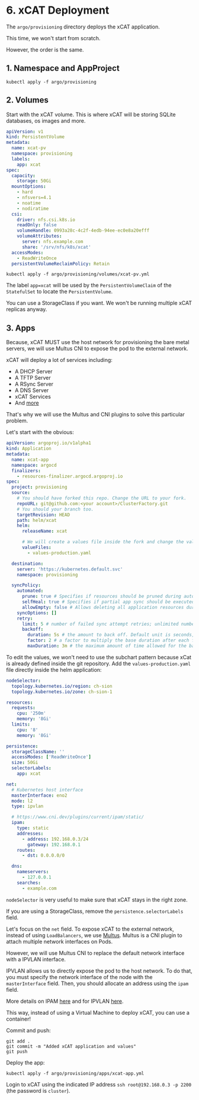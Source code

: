 # 6. xCAT Deployment

The `argo/provisioning` directory deploys the xCAT application.

This time, we won't start from scratch.

However, the order is the same.

## 1. Namespace and AppProject

```shell title="user@local:/ClusterFactory"
kubectl apply -f argo/provisioning
```

## 2. Volumes

Start with the xCAT volume. This is where xCAT will be storing SQLite databases, os images and more.

```yaml title="argo/provisioning/volumes/xcat-pv.yml"
apiVersion: v1
kind: PersistentVolume
metadata:
  name: xcat-pv
  namespace: provisioning
  labels:
    app: xcat
spec:
  capacity:
    storage: 50Gi
  mountOptions:
    - hard
    - nfsvers=4.1
    - noatime
    - nodiratime
  csi:
    driver: nfs.csi.k8s.io
    readOnly: false
    volumeHandle: 0993a28c-4c2f-4edb-94ee-ec0e8a20efff
    volumeAttributes:
      server: nfs.example.com
      share: '/srv/nfs/k8s/xcat'
  accessModes:
    - ReadWriteOnce
  persistentVolumeReclaimPolicy: Retain
```

```shell title="user@local:/ClusterFactory"
kubectl apply -f argo/provisioning/volumes/xcat-pv.yml
```

The label `app=xcat` will be used by the `PersistentVolumeClaim` of the `StatefulSet` to locate the `PersistentVolume`.

You can use a StorageClass if you want. We won't be running multiple xCAT replicas anyway.

## 3. Apps

Because, xCAT MUST use the host network for provisioning the bare metal servers, we will use Multus CNI to expose the pod to the external network.

xCAT will deploy a lot of services including:

- A DHCP Server
- A TFTP Server
- A RSync Server
- A DNS Server
- xCAT Services
- And [more](https://xcat-docs.readthedocs.io/en/stable/advanced/ports/xcat_ports.html)

That's why we will use the Multus and CNI plugins to solve this particular problem.

Let's start with the obvious:

```yaml title="argo/provisioning/apps/xcat-app.yml"
apiVersion: argoproj.io/v1alpha1
kind: Application
metadata:
  name: xcat-app
  namespace: argocd
  finalizers:
    - resources-finalizer.argocd.argoproj.io
spec:
  project: provisioning
  source:
    # You should have forked this repo. Change the URL to your fork.
    repoURL: git@github.com:<your account>/ClusterFactory.git
    # You should your branch too.
    targetRevision: HEAD
    path: helm/xcat
    helm:
      releaseName: xcat

      # We will create a values file inside the fork and change the values.
      valueFiles:
        - values-production.yaml

  destination:
    server: 'https://kubernetes.default.svc'
    namespace: provisioning

  syncPolicy:
    automated:
      prune: true # Specifies if resources should be pruned during auto-syncing ( false by default ).
      selfHeal: true # Specifies if partial app sync should be executed when resources are changed only in target Kubernetes cluster and no git change detected ( false by default ).
      allowEmpty: false # Allows deleting all application resources during automatic syncing ( false by default ).
    syncOptions: []
    retry:
      limit: 5 # number of failed sync attempt retries; unlimited number of attempts if less than 0
      backoff:
        duration: 5s # the amount to back off. Default unit is seconds, but could also be a duration (e.g. "2m", "1h")
        factor: 2 # a factor to multiply the base duration after each failed retry
        maxDuration: 3m # the maximum amount of time allowed for the backoff strategy
```

To edit the values, we won't need to use the subchart pattern because xCat is already defined inside the git repository. Add the `values-production.yaml` file directly inside the helm application:

```yaml title="helm/xcat/values-production.yaml"
nodeSelector:
  topology.kubernetes.io/region: ch-sion
  topology.kubernetes.io/zone: ch-sion-1

resources:
  requests:
    cpu: '250m'
    memory: '8Gi'
  limits:
    cpu: '8'
    memory: '8Gi'

persistence:
  storageClassName: ''
  accessModes: ['ReadWriteOnce']
  size: 50Gi
  selectorLabels:
    app: xcat

net:
  # Kubernetes host interface
  masterInterface: eno2
  mode: l2
  type: ipvlan

  # https://www.cni.dev/plugins/current/ipam/static/
  ipam:
    type: static
    addresses:
      - address: 192.168.0.3/24
        gateway: 192.168.0.1
    routes:
      - dst: 0.0.0.0/0

  dns:
    nameservers:
      - 127.0.0.1
    searches:
      - example.com
```

`nodeSelector` is very useful to make sure that xCAT stays in the right zone.

If you are using a StorageClass, remove the `persistence.selectorLabels` field.

Let's focus on the `net` field. To expose xCAT to the external network, instead of using `LoadBalancers`, we use [Multus](https://github.com/k8snetworkplumbingwg/multus-cni). Multus is a CNI plugin to attach multiple network interfaces on Pods.

However, we will use Multus CNI to replace the default network interface with a IPVLAN interface.

IPVLAN allows us to directly expose the pod to the host network. To do that, you must specify the network interface of the node with the `masterInterface` field. Then, you should allocate an address using the `ipam` field.

More details on IPAM [here](https://www.cni.dev/plugins/current/ipam/static/) and for IPVLAN [here](https://www.cni.dev/plugins/current/main/ipvlan/).

This way, instead of using a Virtual Machine to deploy xCAT, you can use a container!

Commit and push:

```shell
git add .
git commit -m "Added xCAT application and values"
git push
```

Deploy the app:

```shell title="user@local:/ClusterFactory"
kubectl apply -f argo/provisioning/apps/xcat-app.yml
```

Login to xCAT using the indicated IP address `ssh root@192.168.0.3 -p 2200` (the password is `cluster`).
